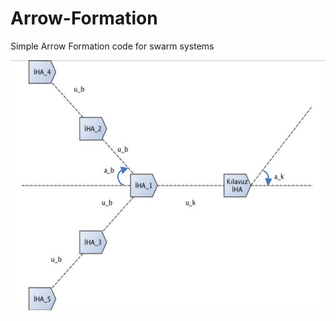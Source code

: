 # Arrow-Formation
Simple Arrow Formation code for swarm systems
<p align="center"> 
 <img src="/img/ss.png" alt="algo" style="height: 400px; align="middle";/>
                                                                       </p>
